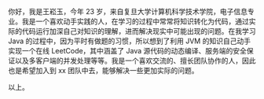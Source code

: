 你好，我是王崧玉，今年 23 岁，来自复旦大学计算机科学技术学院，电子信息专业。我是一个喜欢动手实践的人，在学习的过程中常常将知识转化为代码，通过实际的代码运行加深自己对知识的理解，进而解决现实中可能出现的问题。在我学习 Java 的过程中，因为平时有做题的习惯，所以想到了利用 JVM 的知识自己动手实现一个在线 LeetCode，其中涵盖了 Java 源代码的动态编译、服务端的安全保证以及多客户端的并发处理等等。我是一个喜欢交流的、擅长团队协作的人，因此也是希望加入到 xx 团队中去，能够解决一些更加实际的问题。

以上。